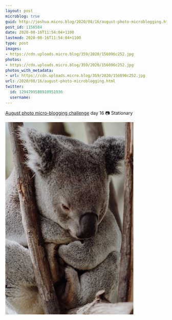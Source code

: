 ```yaml
---
layout: post
microblog: true
guid: http://joshua.micro.blog/2020/08/16/august-photo-microblogging.html
post_id: 1156584
date: 2020-08-16T11:54:04+1100
lastmod: 2020-08-16T11:54:04+1100
type: post
images:
- https://cdn.uploads.micro.blog/359/2020/156096c252.jpg
photos:
- https://cdn.uploads.micro.blog/359/2020/156096c252.jpg
photos_with_metadata:
- url: https://cdn.uploads.micro.blog/359/2020/156096c252.jpg
url: /2020/08/16/august-photo-microblogging.html
twitter:
  id: 1294799588918951936
  username: 
---
```

[August photo micro-blogging challenge](https://micro.welltempered.net/2020/07/23/august-photoblogging-challenge.html) day 16 📷 Stationary

<img src="uploads/2020/156096c252.jpg" width="400" height="600" alt="" />
